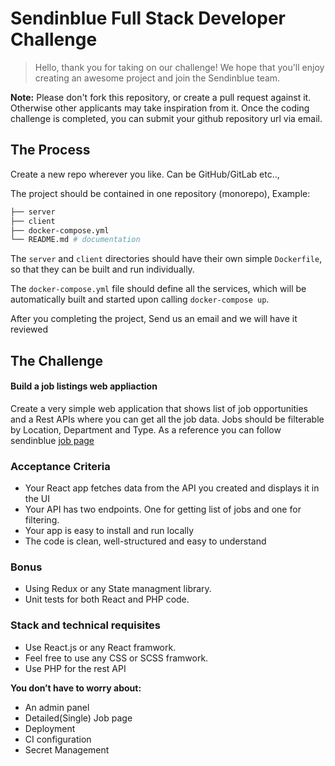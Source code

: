 # Sendinblue Full Stack Developer Challenge

> Hello, thank you for taking on our challenge! We hope that you'll enjoy creating an awesome project and join the Sendinblue team.

**Note:** Please don't fork this repository, or create a pull request against it. Otherwise other applicants may take inspiration from it. Once the coding challenge is completed, you can submit your github repository url via email.

## The Process


Create a new repo wherever you like. Can be GitHub/GitLab etc..,

The project should be contained in one repository (monorepo), Example:

```bash
├── server
├── client
├── docker-compose.yml
└── README.md # documentation
```

The `server` and `client` directories should have their own simple `Dockerfile`, so that they can be built and run individually.

The `docker-compose.yml` file should define all the services, which will be automatically built and started upon calling `docker-compose up`.


After you completing the project, Send us an email and we will have it reviewed

## The Challenge

#### Build a job listings web appliaction

Create a very simple web application that shows list of job opportunities and a Rest APIs where you can get all the job data. Jobs should be filterable by Location, Department and Type. As a reference you can follow sendinblue [job page](https://jobs.sendinblue.com/en/tech#Tech)


### Acceptance Criteria
- Your React app fetches data from the API you created and displays it in the UI
- Your API has two endpoints. One for getting list of jobs and one for filtering.
- Your app is easy to install and run locally
- The code is clean, well-structured and easy to understand


### Bonus
- Using Redux or any State managment library.
- Unit tests for both React and PHP code.

### Stack and technical requisites

- Use React.js or any React framwork.
- Feel free to use any CSS or SCSS framwork.
- Use PHP for the rest API
 
__You don’t have to worry about:__

- An admin panel
- Detailed(Single) Job page
- Deployment
- CI configuration
- Secret Management